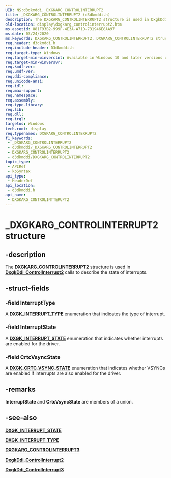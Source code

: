 ```yaml
---
UID: NS:d3dkmddi._DXGKARG_CONTROLINTERRUPT2
title: _DXGKARG_CONTROLINTERRUPT2 (d3dkmddi.h)
description: The DXGKARG_CONTROLINTERRUPT2 structure is used in DxgkDdi_ControlInterrupt2 calls to describe the state of interrupts.
old-location: display\dxgkarg_controlinterrupt2.htm
ms.assetid: 881F93B2-999F-4E3A-A71D-731946E8AA97
ms.date: 03/24/2020
ms.keywords: DXGKARG_CONTROLINTERRUPT2, DXGKARG_CONTROLINTERRUPT2 structure [Display Devices], DXGKARG_CONTROLINTTERUPT2, DXGKARG_CONTROLINTTERUPT2 structure [Display Devices], _DXGKARG_CONTROLINTERRUPT2, d3dkmddi/DXGKARG_CONTROLINTERRUPT2, display.dxgkarg_controlinterrupt2
req.header: d3dkmddi.h
req.include-header: D3dkmddi.h
req.target-type: Windows
req.target-min-winverclnt: Available in Windows 10 and later versions of the Windows operating systems.
req.target-min-winversvr: 
req.kmdf-ver: 
req.umdf-ver: 
req.ddi-compliance: 
req.unicode-ansi: 
req.idl: 
req.max-support: 
req.namespace: 
req.assembly: 
req.type-library: 
req.lib: 
req.dll: 
req.irql: 
targetos: Windows
tech.root: display
req.typenames: DXGKARG_CONTROLINTERRUPT2
f1_keywords:
 - _DXGKARG_CONTROLINTERRUPT2
 - d3dkmddi/_DXGKARG_CONTROLINTERRUPT2
 - DXGKARG_CONTROLINTERRUPT2
 - d3dkmddi/DXGKARG_CONTROLINTERRUPT2
topic_type:
 - APIRef
 - kbSyntax
api_type:
 - HeaderDef
api_location:
 - d3dkmddi.h
api_name:
 - DXGKARG_CONTROLINTTERUPT2
---
```


# _DXGKARG_CONTROLINTERRUPT2 structure

## -description

The **DXGKARG_CONTROLINTERRUPT2** structure is used in [**DxgkDdi_ControlInterrupt2**](./nc-d3dkmddi-dxgkddi_controlinterrupt2.md) calls to describe the state of interrupts.

## -struct-fields

### -field InterruptType

A [**DXGK_INTERRUPT_TYPE**](./ne-d3dkmddi-_dxgk_interrupt_type.md) enumeration that indicates the type of interrupt.

### -field InterruptState

A [**DXGK_INTERRUPT_STATE**](./ne-d3dkmddi-_dxgk_interrupt_state.md) enumeration that indicates whether interrupts are enabled for the driver.

### -field CrtcVsyncState

A [**DXGK_CRTC_VSYNC_STATE**](./ne-d3dkmddi-_dxgk_crtc_vsync_state.md) enumeration that indicates whether VSYNCs are enabled if interrupts are also enabled for the driver.

## -remarks

**InterruptState** and **CrtcVsyncState** are members of a union.

## -see-also

[**DXGK_INTERRUPT_STATE**](./ne-d3dkmddi-_dxgk_interrupt_state.md)

[**DXGK_INTERRUPT_TYPE**](./ne-d3dkmddi-_dxgk_interrupt_type.md)

[**DXGKARG_CONTROLINTERRUPT3**](ns-d3dkmddi-dxgkarg_controlinterrupt3.md)

[**DxgkDdi_ControlInterrupt2**](./nc-d3dkmddi-dxgkddi_controlinterrupt2.md)

[**DxgkDdi_ControlInterrupt3**](./nc-d3dkmddi-dxgkddi_controlinterrupt3.md)

